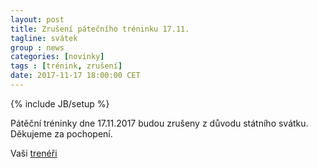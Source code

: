 ```yaml
---
layout: post
title: Zrušení pátečního tréninku 17.11.
tagline: svátek
group : news
categories: [novinky]
tags : [trénink, zrušení]
date: 2017-11-17 18:00:00 CET
---
```

{% include JB/setup %}

Pátěční tréninky dne 17.11.2017 budou zrušeny z důvodu státního svátku.
Děkujeme za pochopení.

Vaši [trenéři](/treneri)
